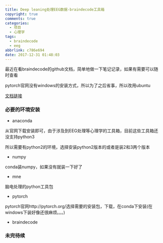 ```yaml
---
title: Deep leaning处理EEG数据-braindecode工具箱
copyright: true
comments: true
categories: 
  - 项目
  - 心理学
tags:
  - braindecode
  - eeg
abbrlink: c786e694
date: 2017-12-31 01:48:03
---
```

最近在看braindecode的github文档，简单地做一下笔记记录，如果有需要可以随时查看

pytorch官网没有windows的安装方式，所以为了之后省事，所以改用ubuntu
<!--more-->

[文档链接](https://robintibor.github.io/braindecode/index.html)

### 必要的环境安装

- anaconda

从官网下载安装即可，由于涉及到EEG处理等心理学的工具箱，目前这些工具箱还没支持python3

所以需要有python2的环境，选择安装python2版本的或者是装2和3两个版本

- numpy

conda装numpy，如果没有就装一下好了

- mne

脑电处理的python工具包

- pytorch

pytorch官网http://pytorch.org/选择需要的安装包，下载，在conda下安装(在windows下装好像还很麻烦。。。)

- braindecode

### 未完待续

